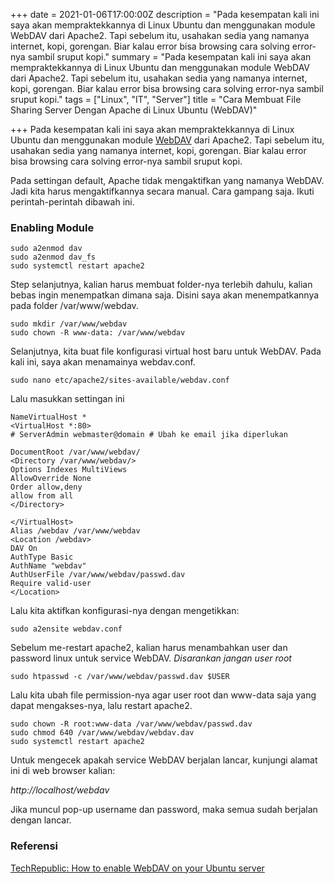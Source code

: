 +++
date = 2021-01-06T17:00:00Z
description = "Pada kesempatan kali ini saya akan mempraktekkannya di Linux Ubuntu dan menggunakan module WebDAV dari Apache2. Tapi sebelum itu, usahakan sedia yang namanya internet, kopi, gorengan. Biar kalau error bisa browsing cara solving error-nya sambil sruput kopi."
summary = "Pada kesempatan kali ini saya akan mempraktekkannya di Linux Ubuntu dan menggunakan module WebDAV dari Apache2. Tapi sebelum itu, usahakan sedia yang namanya internet, kopi, gorengan. Biar kalau error bisa browsing cara solving error-nya sambil sruput kopi."
tags = ["Linux", "IT", "Server"]
title = "Cara Membuat File Sharing Server Dengan Apache di Linux Ubuntu (WebDAV)"

+++
Pada kesempatan kali ini saya akan mempraktekkannya di Linux Ubuntu dan menggunakan module [WebDAV](https://hanivan.github.io/blog/posts/membuat-file-sharing-dengan-apache2/ "WebDAV") dari Apache2. Tapi sebelum itu, usahakan sedia yang namanya internet, kopi, gorengan. Biar kalau error bisa browsing cara solving error-nya sambil sruput kopi.

Pada settingan default, Apache tidak mengaktifkan yang namanya WebDAV. Jadi kita harus mengaktifkannya secara manual. Cara gampang saja. Ikuti perintah-perintah dibawah ini.

### Enabling Module

    sudo a2enmod dav
    sudo a2enmod dav_fs
    sudo systemctl restart apache2

Step selanjutnya, kalian harus membuat folder-nya terlebih dahulu, kalian bebas ingin menempatkan dimana saja. Disini saya akan menempatkannya pada folder /var/www/webdav.

    sudo mkdir /var/www/webdav
    sudo chown -R www-data: /var/www/webdav

Selanjutnya, kita buat file konfigurasi virtual host baru untuk WebDAV. Pada kali ini, saya akan menamainya webdav.conf.

    sudo nano etc/apache2/sites-available/webdav.conf

Lalu masukkan settingan ini

    NameVirtualHost *
    <VirtualHost *:80>
    # ServerAdmin webmaster@domain # Ubah ke email jika diperlukan
    
    DocumentRoot /var/www/webdav/
    <Directory /var/www/webdav/>
    Options Indexes MultiViews
    AllowOverride None
    Order allow,deny
    allow from all
    </Directory>
    
    </VirtualHost>
    Alias /webdav /var/www/webdav
    <Location /webdav>
    DAV On
    AuthType Basic
    AuthName "webdav"
    AuthUserFile /var/www/webdav/passwd.dav
    Require valid-user
    </Location>

Lalu kita aktifkan konfigurasi-nya dengan mengetikkan:

    sudo a2ensite webdav.conf

Sebelum me-restart apache2, kalian harus menambahkan user dan password linux untuk service WebDAV. _Disarankan jangan user root_

    sudo htpasswd -c /var/www/webdav/passwd.dav $USER

Lalu kita ubah file permission-nya agar user root dan www-data saja yang dapat mengakses-nya, lalu restart apache2.

    sudo chown -R root:www-data /var/www/webdav/passwd.dav
    sudo chmod 640 /var/www/webdav/webdav.dav
    sudo systemctl restart apache2

Untuk mengecek apakah service WebDAV berjalan lancar, kunjungi alamat ini di web browser kalian:

_http://localhost/webdav_

Jika muncul pop-up username dan password, maka semua sudah berjalan dengan lancar.

### Referensi

[TechRepublic: How to enable WebDAV on your Ubuntu server](https://www.techrepublic.com/article/how-to-enable-webdav-on-your-ubuntu-server/ "TechRepublic: How to enable WebDAV on your Ubuntu server")